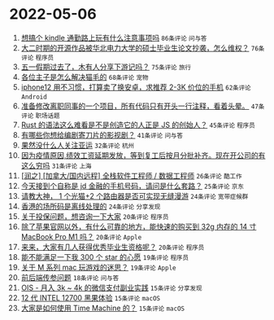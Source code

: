 # 2022-05-06

1. [想搞个 kindle 通勤路上玩有什么注意事项吗](https://www.v2ex.com/t/851093) `86条评论` `问与答`
1. [大二时期的开源作品被华北电力大学的硕士毕业生论文抄袭，怎么维权？](https://www.v2ex.com/t/851186) `76条评论` `程序员`
1. [五一假期过去了，木有人分享下游记吗？](https://www.v2ex.com/t/851087) `75条评论` `旅行`
1. [各位主子是怎么解决猫毛的](https://www.v2ex.com/t/851082) `68条评论` `宠物`
1. [iphone12 用不习惯，打算卖了换安卓，求推荐 2-3K 价位的手机](https://www.v2ex.com/t/851126) `62条评论` `Android`
1. [准备修改离职同事的一个项目，所有代码只有开头一行注释，看着头晕。](https://www.v2ex.com/t/851123) `47条评论` `职场话题`
1. [Rust 的语法这么难看是不是创造它的人正是 JS 的创始人？](https://www.v2ex.com/t/851137) `45条评论` `程序员`
1. [有哪些你想给编剧寄刀片的影视剧？](https://www.v2ex.com/t/851121) `41条评论` `问与答`
1. [果然没什么人关注亚运](https://www.v2ex.com/t/851206) `32条评论` `杭州`
1. [因为疫情原因,绩效工资延期发放，等到复工后按月分批补齐。现在开公司的有这么穷吗](https://www.v2ex.com/t/851198) `31条评论` `上海`
1. [[润之] [加拿大/国内远程] 全栈软件工程师 / 数据工程师](https://www.v2ex.com/t/851148) `26条评论` `酷工作`
1. [今天接到个自称是 jd 金融的手机号码，请问是什么套路？](https://www.v2ex.com/t/851174) `25条评论` `京东`
1. [请教大神， 1 个光猫+2 个路由器是否可实现无缝漫游](https://www.v2ex.com/t/851167) `24条评论` `宽带症候群`
1. [香港的场所码是离线处理的](https://www.v2ex.com/t/851165) `24条评论` `分享发现`
1. [关于投保问题，想咨询一下大家](https://www.v2ex.com/t/851202) `20条评论` `程序员`
1. [除了苹果官网以外，有什么可靠的地方，能快速的购买到 32g 内存的 14 寸 MacBook Pro M1 吗？](https://www.v2ex.com/t/851147) `20条评论` `Apple`
1. [来来，大家有几人获得优秀毕业生资格呢？](https://www.v2ex.com/t/851146) `20条评论` `程序员`
1. [能不能满足一下我 300 个 star 的心愿](https://www.v2ex.com/t/851182) `19条评论` `程序员`
1. [关于 M 系列 mac 玩游戏的迷思？](https://www.v2ex.com/t/851127) `19条评论` `Apple`
1. [前后端传参问题](https://www.v2ex.com/t/851133) `18条评论` `问与答`
1. [OIS - 月入 3k ~ 4k 的微信支付副业实践](https://www.v2ex.com/t/851211) `15条评论` `分享发现`
1. [12 代 INTEL 12700 黑果体验](https://www.v2ex.com/t/851153) `15条评论` `macOS`
1. [大家是如何使用 Time Machine 的？](https://www.v2ex.com/t/851089) `15条评论` `macOS`
